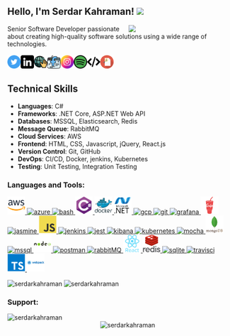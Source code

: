 
<h2>Hello, I'm Serdar Kahraman! <img src="https://media.giphy.com/media/mGcNjsfWAjY5AEZNw6/giphy.gif" width="50"></h2> <img align='right' src="https://media.giphy.com/media/M9gbBd9nbDrOTu1Mqx/giphy.gif" width="230"> 
Senior Software Developer passionate about creating high-quality software solutions using a wide range of technologies.
<br/>
<br/>
<div align = 'left'>
<a href="https://twitter.com/serdarkahraman" target="_blank">
  <img align="left" alt="serdarkahraman | Twitter" width="30px" src="https://github.com/serdarkahraman/serdarkahraman/blob/main/blob/twitter.png" />
</a>
<a href="https://www.linkedin.com/in/serdarkahraman" target="_blank">
  <img align="left" alt="serdarkahraman's Linkdin" width="30px" src="https://github.com/serdarkahraman/serdarkahraman/blob/main/blob/linkedin.png" />
</a>
<a href="#">
  <img align="left" alt="serdarkahraman's Portfolio" width="30px" src="https://github.com/serdarkahraman/serdarkahraman/blob/main/blob/planet.svg" />
</a>
<a href="#">
  <img align="left" alt="serdarkahraman's Facebook" width="30px" src="https://github.com/serdarkahraman/serdarkahraman/blob/main/blob/facebook.png" />
</a>
<a href="https://www.instagram.com/sekahraman/" target="_blank">
  <img align="left" alt="serdarkahraman's Instagram" width="30px" src="https://github.com/serdarkahraman/serdarkahraman/blob/main/blob/instagram.png" />
</a>
<a href="https://open.spotify.com/user/serdar" target="_blank">
  <img align="left" alt="serdarkahraman's Spotify" width="30px" src="https://github.com/serdarkahraman/serdarkahraman/blob/main/blob/spotify.png" />
</a>
<a href="https://leetcode.com/serdarkahraman/" target="_blank">
  <img align="left" alt="serdarkahraman's Leetcode" width="30px" src="https://github.com/serdarkahraman/serdarkahraman/blob/main/blob/programming-code-signs.png" />
</a>
<a href="https://github.com/serdarkahraman/serdarkahraman/blob/main/blob/Serdar.pdf" target="_blank">
  <img align="left" alt="Download Resume" width="30px" src="https://github.com/serdarkahraman/serdarkahraman/blob/main/blob/curriculum-vitae-resume-svgrepo-com.svg" />
</a>
 <br /> <br />

## Technical Skills
- **Languages**: C#
- **Frameworks**: .NET Core, ASP.NET Web API
- **Databases**: MSSQL, Elasticsearch, Redis
- **Message Queue**: RabbitMQ
- **Cloud Services**: AWS
- **Frontend**: HTML, CSS, Javascript, jQuery, React.js
- **Version Control**: Git, GitHub
- **DevOps**: CI/CD, Docker, jenkins, Kubernetes
- **Testing**: Unit Testing, Integration Testing


<h3 align="left">Languages and Tools:</h3>
<p align="left"> <a href="https://aws.amazon.com" target="_blank" rel="noreferrer"> <img src="https://raw.githubusercontent.com/devicons/devicon/master/icons/amazonwebservices/amazonwebservices-original-wordmark.svg" alt="aws" width="40" height="40"/> </a> <a href="https://azure.microsoft.com/en-in/" target="_blank" rel="noreferrer"> <img src="https://www.vectorlogo.zone/logos/microsoft_azure/microsoft_azure-icon.svg" alt="azure" width="40" height="40"/> </a> <a href="https://www.gnu.org/software/bash/" target="_blank" rel="noreferrer"> <img src="https://www.vectorlogo.zone/logos/gnu_bash/gnu_bash-icon.svg" alt="bash" width="40" height="40"/> </a> <a href="https://www.w3schools.com/cs/" target="_blank" rel="noreferrer"> <img src="https://raw.githubusercontent.com/devicons/devicon/master/icons/csharp/csharp-original.svg" alt="csharp" width="40" height="40"/> </a> <a href="https://www.docker.com/" target="_blank" rel="noreferrer"> <img src="https://raw.githubusercontent.com/devicons/devicon/master/icons/docker/docker-original-wordmark.svg" alt="docker" width="40" height="40"/> </a> <a href="https://dotnet.microsoft.com/" target="_blank" rel="noreferrer"> <img src="https://raw.githubusercontent.com/devicons/devicon/master/icons/dot-net/dot-net-original-wordmark.svg" alt="dotnet" width="40" height="40"/> </a> <a href="https://cloud.google.com" target="_blank" rel="noreferrer"> <img src="https://www.vectorlogo.zone/logos/google_cloud/google_cloud-icon.svg" alt="gcp" width="40" height="40"/> </a> <a href="https://git-scm.com/" target="_blank" rel="noreferrer"> <img src="https://www.vectorlogo.zone/logos/git-scm/git-scm-icon.svg" alt="git" width="40" height="40"/> </a> <a href="https://grafana.com" target="_blank" rel="noreferrer"> <img src="https://www.vectorlogo.zone/logos/grafana/grafana-icon.svg" alt="grafana" width="40" height="40"/> </a> <a href="https://gulpjs.com" target="_blank" rel="noreferrer"> <img src="https://raw.githubusercontent.com/devicons/devicon/master/icons/gulp/gulp-plain.svg" alt="gulp" width="40" height="40"/> </a> <a href="https://jasmine.github.io/" target="_blank" rel="noreferrer"> <img src="https://www.vectorlogo.zone/logos/jasmine/jasmine-icon.svg" alt="jasmine" width="40" height="40"/> </a> <a href="https://developer.mozilla.org/en-US/docs/Web/JavaScript" target="_blank" rel="noreferrer"> <img src="https://raw.githubusercontent.com/devicons/devicon/master/icons/javascript/javascript-original.svg" alt="javascript" width="40" height="40"/> </a> <a href="https://www.jenkins.io" target="_blank" rel="noreferrer"> <img src="https://www.vectorlogo.zone/logos/jenkins/jenkins-icon.svg" alt="jenkins" width="40" height="40"/> </a> <a href="https://jestjs.io" target="_blank" rel="noreferrer"> <img src="https://www.vectorlogo.zone/logos/jestjsio/jestjsio-icon.svg" alt="jest" width="40" height="40"/> </a> <a href="https://www.elastic.co/kibana" target="_blank" rel="noreferrer"> <img src="https://www.vectorlogo.zone/logos/elasticco_kibana/elasticco_kibana-icon.svg" alt="kibana" width="40" height="40"/> </a> <a href="https://kubernetes.io" target="_blank" rel="noreferrer"> <img src="https://www.vectorlogo.zone/logos/kubernetes/kubernetes-icon.svg" alt="kubernetes" width="40" height="40"/> </a> <a href="https://mochajs.org" target="_blank" rel="noreferrer"> <img src="https://www.vectorlogo.zone/logos/mochajs/mochajs-icon.svg" alt="mocha" width="40" height="40"/> </a> <a href="https://www.mongodb.com/" target="_blank" rel="noreferrer"> <img src="https://raw.githubusercontent.com/devicons/devicon/master/icons/mongodb/mongodb-original-wordmark.svg" alt="mongodb" width="40" height="40"/> </a> <a href="https://www.microsoft.com/en-us/sql-server" target="_blank" rel="noreferrer"> <img src="https://www.svgrepo.com/show/303229/microsoft-sql-server-logo.svg" alt="mssql" width="40" height="40"/> </a> <a href="https://nodejs.org" target="_blank" rel="noreferrer"> <img src="https://raw.githubusercontent.com/devicons/devicon/master/icons/nodejs/nodejs-original-wordmark.svg" alt="nodejs" width="40" height="40"/> </a> <a href="https://postman.com" target="_blank" rel="noreferrer"> <img src="https://www.vectorlogo.zone/logos/getpostman/getpostman-icon.svg" alt="postman" width="40" height="40"/> </a> <a href="https://www.rabbitmq.com" target="_blank" rel="noreferrer"> <img src="https://www.vectorlogo.zone/logos/rabbitmq/rabbitmq-icon.svg" alt="rabbitMQ" width="40" height="40"/> </a> <a href="https://reactjs.org/" target="_blank" rel="noreferrer"> <img src="https://raw.githubusercontent.com/devicons/devicon/master/icons/react/react-original-wordmark.svg" alt="react" width="40" height="40"/> </a> <a href="https://redis.io" target="_blank" rel="noreferrer"> <img src="https://raw.githubusercontent.com/devicons/devicon/master/icons/redis/redis-original-wordmark.svg" alt="redis" width="40" height="40"/> </a> <a href="https://www.sqlite.org/" target="_blank" rel="noreferrer"> <img src="https://www.vectorlogo.zone/logos/sqlite/sqlite-icon.svg" alt="sqlite" width="40" height="40"/> </a> <a href="https://travis-ci.org" target="_blank" rel="noreferrer"> <img src="https://www.vectorlogo.zone/logos/travis-ci/travis-ci-icon.svg" alt="travisci" width="40" height="40"/> </a> <a href="https://www.typescriptlang.org/" target="_blank" rel="noreferrer"> <img src="https://raw.githubusercontent.com/devicons/devicon/master/icons/typescript/typescript-original.svg" alt="typescript" width="40" height="40"/> </a> <a href="https://webpack.js.org" target="_blank" rel="noreferrer"> <img src="https://raw.githubusercontent.com/devicons/devicon/d00d0969292a6569d45b06d3f350f463a0107b0d/icons/webpack/webpack-original-wordmark.svg" alt="webpack" width="40" height="40"/> </a> </p>

<p align="left">
  <img align="center" " width="400" src="https://github-readme-stats.vercel.app/api?username=serdarkahraman&show_icons=true&theme=dark" alt="serdarkahraman" />
  <img align="center" height="165" src="https://github-readme-stats.vercel.app/api/top-langs/?username=serdarkahraman&layout=compact&hide=html&theme=dark" alt="serdarkahraman" />
</p>

<h3 align="left">Support:</h3>
<p align="left"> 
  <a href="https://www.buymeacoffee.com/serdarkahraman" target="_blank"> <img align="left" src="https://cdn.buymeacoffee.com/buttons/v2/default-yellow.png" height="50" width="210" alt="serdarkahraman" /></a>   <br />  
  <img src="https://komarev.com/ghpvc/?username=serdarkahraman&label=Profile%20views&color=0e75b6&style=flat" alt="serdarkahraman" /> 
 
  </p>

